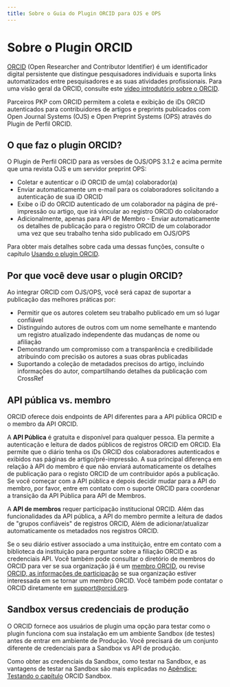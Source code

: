 ```yaml
---
title: Sobre o Guia do Plugin ORCID para OJS e OPS
---
```


# Sobre o Plugin ORCID

[ORCID](https://orcid.org/) (Open Researcher and Contributor Identifier) é um identificador digital persistente que distingue pesquisadores individuais e suporta links automatizados entre pesquisadores e as suas atividades profissionais. Para uma visão geral da ORCID, consulte este [vídeo introdutório sobre o ORCID](https://vimeo.com/97150912).

Parceiros PKP com ORCID permitem a coleta e exibição de iDs ORCID autenticados para contribuidores de artigos e preprints publicados com Open Journal Systems (OJS) e Open Preprint Systems (OPS) através do Plugin de Perfil ORCID.

## O que faz o plugin ORCID?

O Plugin de Perfil ORCID para as versões de OJS/OPS 3.1.2 e acima permite que uma revista OJS e um servidor preprint OPS:

- Coletar e autenticar o iD ORCID de um(a) colaborador(a)
- Enviar automaticamente um e-mail para os colaboradores solicitando a autenticação de sua iD ORCID
- Exibe o iD do ORCID autenticado de um colaborador na página de pré-impressão ou artigo, que irá vincular ao registro ORCID do colaborador
- Adicionalmente, apenas para API de Membro - Enviar automaticamente os detalhes de publicação para o registro ORCID de um colaborador uma vez que seu trabalho tenha sido publicado em OJS/OPS

Para obter mais detalhes sobre cada uma dessas funções, consulte o capítulo [Usando o plugin ORCID](./using-plugin.md).

## Por que você deve usar o plugin ORCID?

Ao integrar ORCID com OJS/OPS, você será capaz de suportar a publicação das melhores práticas por:

- Permitir que os autores coletem seu trabalho publicado em um só lugar confiável
- Distinguindo autores de outros com um nome semelhante e mantendo um registro atualizado independente das mudanças de nome ou afiliação
- Demonstrando um compromisso com a transparência e credibilidade atribuindo com precisão os autores a suas obras publicadas
- Suportando a coleção de metadados precisos do artigo, incluindo informações do autor, compartilhando detalhes da publicação com CrossRef

## API pública vs. membro

ORCID oferece dois endpoints de API diferentes para a API pública ORCID e o membro da API ORCID.

A **API Pública** é gratuita e disponível para qualquer pessoa. Ela permite a autenticação e leitura de dados públicos de registros ORCID em ORCID. Ela permite que o diário tenha os iDs ORCID dos colaboradores autenticados e exibidos nas páginas de artigo/pré-impressão. A sua principal diferença em relação à API do membro é que não enviará automaticamente os detalhes de publicação para o registo ORCID de um contribuidor após a publicação. Se você começar com a API pública e depois decidir mudar para a API do membro, por favor, entre em contato com o suporte ORCID para coordenar a transição da API Pública para API de Membros.

A **API de membros** requer participação institucional ORCID. Além das funcionalidades da API pública, a API do membro permite a leitura de dados de "grupos confiáveis" de registros ORCID, Além de adicionar/atualizar automaticamente os metadados nos registros ORCID.

Se o seu diário estiver associado a uma instituição, entre em contato com a biblioteca da instituição para perguntar sobre a filiação ORCID e as credenciais API. Você também pode consultar o diretório de membros do ORCID para ver se sua organização já é um [membro ORCID](https://orcid.org/members), ou revise [ORCID, as informações de participação](https://orcid.org/about/membership) se sua organização estiver interessada em se tornar um membro ORCID. Você também pode contatar o ORCID diretamente em support@orcid.org.

## Sandbox versus credenciais de produção

O ORCID fornece aos usuários de plugin uma opção para testar como o plugin funciona com sua instalação em um ambiente Sandbox (de testes) antes de entrar em ambiente de Produção. Você precisará de um conjunto diferente de credenciais para a Sandbox vs API de produção.

Como obter as credenciais da Sandbox, como testar na Sandbox, e as vantagens de testar na Sandbox são mais explicadas no [Apêndice: Testando o capítulo](./appendix-testing-orcid-sandbox.md) ORCID Sandbox.
